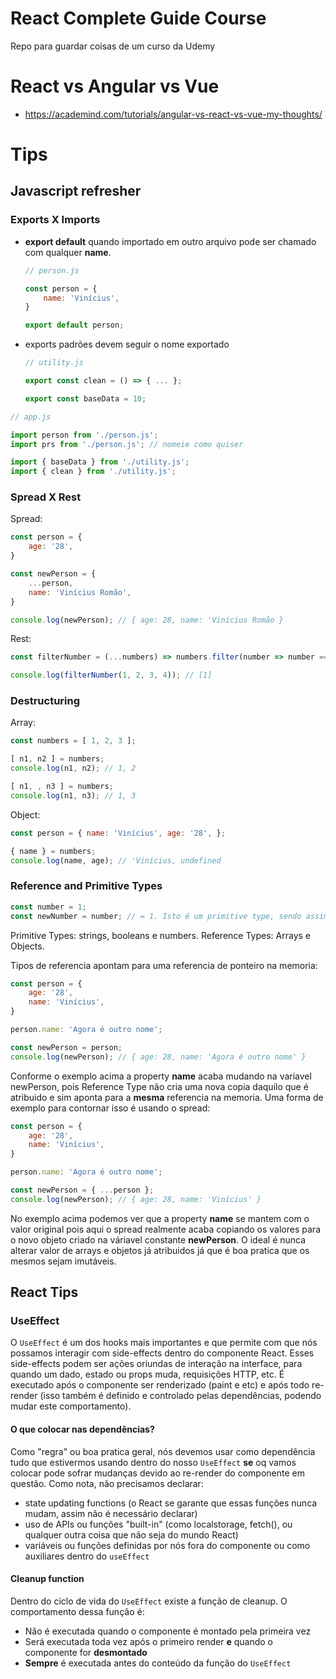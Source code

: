 # React Complete Guide Course
Repo para guardar coisas de um curso da Udemy

# React vs Angular vs Vue
- https://academind.com/tutorials/angular-vs-react-vs-vue-my-thoughts/

# Tips
## Javascript refresher
### Exports X Imports
- **export default** quando importado em outro arquivo pode ser chamado com qualquer **name**.
    ```js
    // person.js
    
    const person = {
        name: 'Vinícius',
    }

    export default person;
    ```
- exports padrões devem seguir o nome exportado
    ```js
    // utility.js

    export const clean = () => { ... };

    export const baseData = 10;
    ```

```js
// app.js

import person from './person.js';
import prs from './person.js'; // nomeie como quiser

import { baseData } from './utility.js';
import { clean } from './utility.js';
```

### Spread X Rest
Spread:
```js
const person = {
    age: '28',
}

const newPerson = {
    ...person,
    name: 'Vinícius Romão',
}

console.log(newPerson); // { age: 28, name: 'Vinícius Romão }
```

Rest:
```js
const filterNumber = (...numbers) => numbers.filter(number => number === 1);

console.log(filterNumber(1, 2, 3, 4)); // [1]
```

### Destructuring
Array:
```js
const numbers = [ 1, 2, 3 ];

[ n1, n2 ] = numbers;
console.log(n1, n2); // 1, 2

[ n1, , n3 ] = numbers;
console.log(n1, n3); // 1, 3
```

Object:
```js
const person = { name: 'Vinícius', age: '28', };

{ name } = numbers;
console.log(name, age); // 'Vinícius, undefined
```

### Reference and Primitive Types
```js
const number = 1;
const newNumber = number; // = 1. Isto é um primitive type, sendo assim, cria uma nova copia/referencia na memoria
```

Primitive Types: strings, booleans e numbers.
Reference Types: Arrays e Objects.

Tipos de referencia apontam para uma referencia de ponteiro na memoria:
```js
const person = {
    age: '28',
    name: 'Vinícius',
}

person.name: 'Agora é outro nome';

const newPerson = person;
console.log(newPerson); // { age: 28, name: 'Agora é outro nome' }
```

Conforme o exemplo acima a property **name** acaba mudando na variavel newPerson, pois Reference Type não cria uma nova copia daquilo que é atribuido e sim aponta para a **mesma** referencia na memoria. Uma forma de exemplo para contornar isso é usando o spread:

```js
const person = {
    age: '28',
    name: 'Vinícius',
}

person.name: 'Agora é outro nome';

const newPerson = { ...person };
console.log(newPerson); // { age: 28, name: 'Vinícius' }
```

No exemplo acima podemos ver que a property **name** se mantem com o valor original pois aqui o spread realmente acaba copiando os valores para o novo objeto criado na váriavel constante **newPerson**. O ideal é nunca alterar valor de arrays e objetos já atribuidos já que é boa pratica que os mesmos sejam imutáveis.

## React Tips

### UseEffect
O `UseEffect` é um dos hooks mais importantes e que permite com que nós possamos interagir com side-effects dentro do componente React. Esses side-effects podem ser ações oriundas de interação na interface, para quando um dado, estado ou props muda, requisições HTTP, etc. É executado após o componente ser renderizado (paint e etc) e após todo re-render (isso também é definido e controlado pelas dependências, podendo mudar este comportamento).

#### O que colocar nas dependências?
Como "regra" ou boa pratica geral, nós devemos usar como dependência tudo que estivermos usando dentro do nosso `UseEffect` **se** oq vamos colocar pode sofrar mudanças devido ao re-render do componente em questão. Como nota, não precisamos declarar: 
- state updating functions (o React se garante que essas funções nunca mudam, assim não é necessário declarar)
- uso de APIs ou funções "built-in" (como localstorage, fetch(), ou qualquer outra coisa que não seja do mundo React)
- variáveis ou funções definidas por nós fora do componente ou como auxiliares dentro do `useEffect`

#### Cleanup function
Dentro do ciclo de vida do `UseEffect` existe a função de cleanup. O comportamento dessa função é:
- Não é executada quando o componente é montado pela primeira vez
- Será executada toda vez após o primeiro render **e** quando o componente for **desmontado**
- **Sempre** é executada antes do conteúdo da função do `UseEffect`